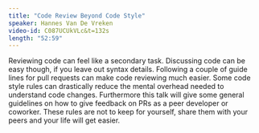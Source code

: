 ```yaml
---
title: "Code Review Beyond Code Style"
speaker: Hannes Van De Vreken
video-id: C087UCUkVLc&t=132s
length: "52:59"
---
```

Reviewing code can feel like a secondary task. Discussing code can be easy though, if you leave out syntax details. Following a couple of guide lines for pull requests can make code reviewing much easier. Some code style rules can drastically reduce the mental overhead needed to understand code changes. Furthermore this talk will give some general guidelines on how to give feedback on PRs as a peer developer or coworker. These rules are not to keep for yourself, share them with your peers and your life will get easier. 
